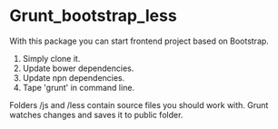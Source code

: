 Grunt_bootstrap_less
====================
With this package you can start frontend project based on Bootstrap. <br>
1. Simply clone it. 
2. Update bower dependencies.
3. Update npn dependencies.
4. Tape 'grunt' in command line.

Folders /js and /less contain source files you should work with. Grunt watches changes and saves it to public folder. 
